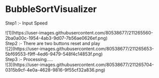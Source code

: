 # BubbleSortVisualizer

Step1 :- Input Speed 
</hr>
![1](https://user-images.githubusercontent.com/80538677/211265560-2ba0a00c-1954-4ab3-9d07-7b56ae0626ef.png)
<br>
Step2 :- There are two buttons reset and play
<br>
![2](https://user-images.githubusercontent.com/80538677/211265653-5bf69553-f9ff-4ed6-9479-548f4c14853f.png)
<br>
Step3 :- Processing.....
<br>
![3](https://user-images.githubusercontent.com/80538677/211265704-0315b9cf-4e0a-4628-9816-9f55cf32a836.png)
